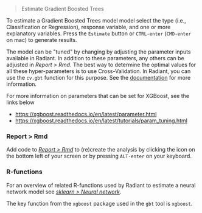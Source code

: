 > Estimate Gradient Boosted Trees

To estimate a Gradient Boosted Trees model model select the type (i.e., Classification or Regression), response variable, and one or more explanatory variables. Press the `Estimate` button or `CTRL-enter` (`CMD-enter` on mac) to generate results. 

The model can be "tuned" by changing by adjusting the  parameter inputs available in Radiant. In addition to these parameters, any others can be adjusted in _Report > Rmd_. The best way to determine the optimal values for all these hyper-parameters is to use Cross-Validation. In Radiant, you can use the `cv.gbt` function for this purpose. See the <a href="https://radiant-rstats.github.io/radiant.model/reference/cv.gbt.html" target="_blank">documentation</a> for more information.

For more information on parameters that can be set for XGBoost, see the links below

* <a href="https://xgboost.readthedocs.io/en/latest/parameter.html" target="_blank">https://xgboost.readthedocs.io/en/latest/parameter.html</a>
* <a href="https://xgboost.readthedocs.io/en/latest/tutorials/param_tuning.html" target="_blank">https://xgboost.readthedocs.io/en/latest/tutorials/param_tuning.html</a>

### Report > Rmd

Add code to <a href="https://radiant-rstats.github.io/docs/data/report_rmd.html" target="_blank">_Report > Rmd_</a> to (re)create the analysis by clicking the <i title="report results" class="fa fa-edit"></i> icon on the bottom left of your screen or by pressing `ALT-enter` on your keyboard. 

### R-functions

For an overview of related R-functions used by Radiant to estimate a neural network model see <a href = "https://radiant-rstats.github.io/radiant.model/reference/index.html#section-model-gradient-boosted-trees" target="_blank">_sklearn > Neural network_</a>.

The key function from the `xgboost` package used in the `gbt` tool is `xgboost`.

